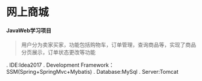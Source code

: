 # 网上商城
#### JavaWeb学习项目
> 用户分为卖家买家，功能包括购物车，订单管理，查询商品等，实现了商品分页展示，订单状态更改等功能

. IDE:Idea2017
. Development Framework：SSM(Spring+SpringMvc+Mybatis)
. Database:MySql
. Server:Tomcat
